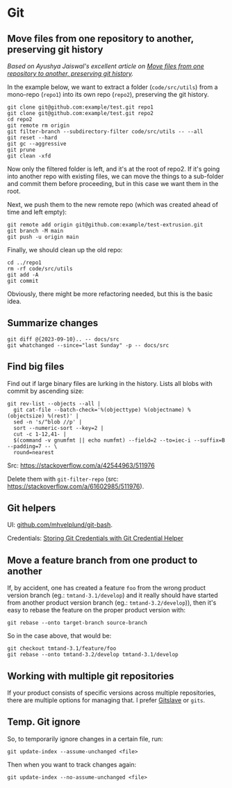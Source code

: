 # Git

<!-- toc -->

## Move files from one repository to another, preserving git history

_Based on Ayushya Jaiswal's excellent article on [Move files from one repository to another, preserving git
history](https://medium.com/@XanderGrzy/how-to-move-files-from-one-git-repo-to-another-preserving-history-2e81e3e3c8b7)._

In the example below, we want to extract a folder (`code/src/utils`) from a mono-repo (`repo1`) into its own repo (`repo2`), 
preserving the git history.

```shell
git clone git@github.com:example/test.git repo1
git clone git@github.com:example/test.git repo2
cd repo2
git remote rm origin
git filter-branch --subdirectory-filter code/src/utils -- --all
git reset --hard
git gc --aggressive 
git prune
git clean -xfd
```

Now only the filtered folder is left, and it's at the root of repo2. If it's going into another repo with existing
files, we can move the things to a sub-folder and commit them before proceeding, but in this case we want them in the
root.

Next, we push them to the new remote repo (which was created ahead of time and left empty):

```shell
git remote add origin git@github.com:example/test-extrusion.git
git branch -M main
git push -u origin main
```

Finally, we should clean up the old repo:

```shell
cd ../repo1
rm -rf code/src/utils
git add -A
git commit
```

Obviously, there might be more refactoring needed, but this is the basic idea.

## Summarize changes

```shell
git diff @{2023-09-10}.. -- docs/src
git whatchanged --since="last Sunday" -p -- docs/src
```

## Find big files

Find out if large binary files are lurking in the history. Lists all blobs with commit by ascending size:

```shell
git rev-list --objects --all |
  git cat-file --batch-check='%(objecttype) %(objectname) %(objectsize) %(rest)' |
  sed -n 's/^blob //p' |
  sort --numeric-sort --key=2 |
  cut -c 1-12,41- |
  $(command -v gnumfmt || echo numfmt) --field=2 --to=iec-i --suffix=B --padding=7 -- \
  round=nearest
```

Src: <https://stackoverflow.com/a/42544963/511976>

Delete them with `git-filter-repo` (src: <https://stackoverflow.com/a/61602985/511976>).

## Git helpers

UI: [github.com/mhvelplund/git-bash](https://github.com/mhvelplund/git-bash).

Credentials: [Storing Git Credentials with Git Credential Helper](https://techexpertise.medium.com/storing-git-credentials-with-git-credential-helper-33d22a6b5ce7)

## Move a feature branch from one product to another

If, by accident, one has created a feature ``foo`` from the wrong product
version branch (eg.: ``tmtand-3.1/develop``) and it really should have started
from another product version branch (eg.: ``tmtand-3.2/develop``)), then it's
easy to rebase the feature on the proper product version with:

```shell
git rebase --onto target-branch source-branch
```

So in the case above, that would be:

```shell
git checkout tmtand-3.1/feature/foo
git rebase --onto tmtand-3.2/develop tmtand-3.1/develop
```

## Working with multiple git repositories

If your product consists of specific versions across multiple repositories,
there are multiple options for managing that. I prefer
[Gitslave](http://gitslave.sourceforge.net) or ``gits``.

## Temp. Git ignore

So, to temporarily ignore changes in a certain file, run:

```shell
git update-index --assume-unchanged <file>
```

Then when you want to track changes again:

```shell
git update-index --no-assume-unchanged <file>
```
